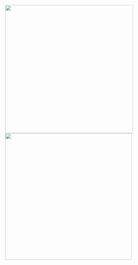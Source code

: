 <p>
  <img  src="https://github-readme-stats.vercel.app/api?username=aalperozmen&&show_icons=true&theme=radical" width=415px > 
  <img  src="https://github-readme-stats.vercel.app/api/top-langs/?username=aalperozmen&layout=compact&theme=radical" width="410px" >
</p>


